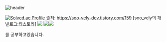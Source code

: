 ![header](https://capsule-render.vercel.app/api?type=Slice&color=gradient&height=200&section=header&text=I%20AM&fontSize=90)



[![Solved.ac Profile](http://mazassumnida.wtf/api/v2/generate_badge?boj=ss662717)](https://solved.ac/ss662717/)
출처: https://soo-vely-dev.tistory.com/159 [soo_vely의 개발로그:티스토리]
<img src="https://img.shields.io/badge/C++-00599C?style=for-the-badge&logo=C%2B%2B&logoColor=white">
<img src="https://img.shields.io/badge/Unreal Engine-0E1128?style=for-the-badge&logo=Unreal Engine&logoColor=white"><img src="https://img.shields.io/badge/Unity-FFFFFF?style=for-the-badge&logo=Unity&logoColor=black">

를 공부하고있습니다.
